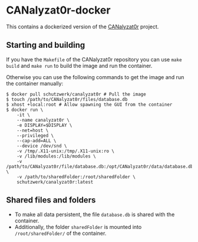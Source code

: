 # CANalyzat0r-docker

This contains a dockerized version of the [CANalyzat0r](https://github.com/schutzwerk/CANalyzat0r) project.

## Starting and building
If you have the `Makefile` of the CANalyzat0r repository you can use `make build` and `make run` to build the image and run the container.

Otherwise you can use the following commands to get the image and run the container manually:

```
$ docker pull schutzwerk/canalyzat0r # Pull the image
$ touch /path/to/CANalyzat0r/files/database.db
$ xhost +local:root # Allow spawning the GUI from the container
$ docker run \
	-it \
	--name canalyzat0r \
	-e DISPLAY=$DISPLAY \
	--net=host \
	--privileged \
	--cap-add=ALL \
	--device /dev/snd \
	-v /tmp/.X11-unix:/tmp/.X11-unix:ro \
	-v /lib/modules:/lib/modules \
	-v /path/to/CANalyzat0r/file/database.db:/opt/CANalyzat0r/data/database.db \
	-v /path/to/sharedFolder:/root/sharedFolder \
	schutzwerk/canalyzat0r:latest
```

## Shared files and folders
- To make all data persistent, the file `database.db` is shared with the container.
- Additionally, the folder `sharedFolder` is mounted into `/root/sharedFolder/` of the container.
